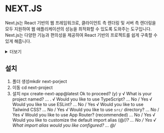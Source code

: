 # NEXT.JS
Next.js는 React 기반의 웹 프레임워크로, 클라이언트 측 렌더링 및 서버 측 렌더링을 모두 지원하여 웹 애플리케이션의 성능을 최적화할 수 있도록 도와주는 도구입니다. Next.js는 다양한 기능과 편의성을 제공하여 React 기반의 프로젝트를 쉽게 구축할 수 있게 해줍니다.

<details>
<summary>더보기</summary>
다음은 Next.js의 주요 특징과 개념에 대한 간략한 설명입니다:

1. 서버 측 렌더링(SSR): Next.js는 기본적으로 서버 측 렌더링을 지원합니다. 이는 서버에서 초기 HTML을 렌더링하여 사용자에게 전송하고, 이후에 JavaScript를 로드하여 클라이언트에서 페이지를 인터랙티브하게 만듭니다. SSR은 검색 엔진 최적화(SEO)에 유리하며 초기 로딩 성능을 향상시킵니다.

2. 정적 파일 생성 및 배포(Static Site Generation - SSG): Next.js는 페이지를 미리 빌드하고 정적 파일로 생성하여 CDN에 배포할 수 있도록 지원합니다. 이를 통해 웹 애플리케이션의 성능을 향상시키고, 정적 콘텐츠를 쉽게 제공할 수 있습니다.

3. 라우팅 및 코드 분할: 페이지 간의 라우팅을 자동으로 처리하며, 코드 분할을 지원하여 필요한 자원만 로드하여 초기 로딩 속도를 최적화할 수 있습니다.

4. API Routes: Next.js에서는 API Routes를 사용하여 서버리스 함수를 만들고, 클라이언트 측 또는 서버 측에서 이러한 API를 호출할 수 있습니다.

5. Hot Module Replacement (HMR): 개발 환경에서 코드 수정 시 브라우저를 새로고침하지 않아도 변경 사항이 즉시 적용되도록 해주는 HMR을 지원합니다.

6. CSS-in-JS 지원: 스타일링을 위한 다양한 방법을 지원하며, 필요에 따라 CSS-in-JS 라이브러리를 사용할 수 있습니다.

7. 환경 변수 지원: 프로젝트 내에서 환경 변수를 설정하고 사용할 수 있어, 환경에 따라 동적으로 설정을 변경할 수 있습니다.

Next.js는 React의 강력한 기능을 기반으로 하면서도 프로젝트를 빠르게 구축하고 최적화할 수 있도록 도와주는 효율적인 도구로 평가받고 있습니다.
</details>

## 설치
1. 폴더 생성mkdir next-porject
2. 이동 cd next-project
3. 설치 npx create-next-app@latest
Ok to proceed? (y) y
√ What is your project named? ... .
√ Would you like to use TypeScript? ... No / Yes
√ Would you like to use ESLint? ... No / Yes
√ Would you like to use Tailwind CSS? ... No / Yes
√ Would you like to use `src/` directory? ... No / Yes
√ Would you like to use App Router? (recommended) ... No / Yes
√ Would you like to customize the default import alias (@/*)? ... No / Yes
√ What import alias would you like configured? ... @/*